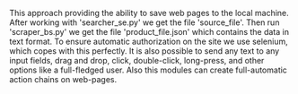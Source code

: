 This approach providing the ability to save web pages to the local machine. After working with 'searcher_se.py' we get the file 'source_file'. Then run 'scraper_bs.py' we get the file 'product_file.json' which contains the data in text format. To ensure automatic authorization on the site we use selenium, which copes with this perfectly. It is also possible to send any text to any input fields, drag and drop, click, double-click, long-press, and other options like a full-fledged user. Also this modules can create full-automatic action chains on web-pages.